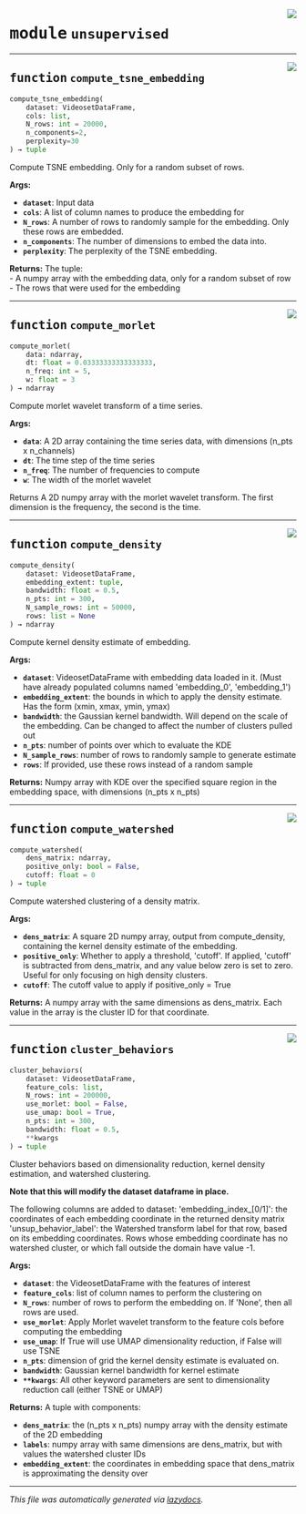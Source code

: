 <!-- markdownlint-disable -->

<a href="https://github.com/benlansdell/behaveml/blob/master/behaveml/unsupervised.py#L0"><img align="right" style="float:right;" src="https://img.shields.io/badge/-source-cccccc?style=flat-square"></a>

# <kbd>module</kbd> `unsupervised`





---

<a href="https://github.com/benlansdell/behaveml/blob/master/behaveml/unsupervised.py#L12"><img align="right" style="float:right;" src="https://img.shields.io/badge/-source-cccccc?style=flat-square"></a>

## <kbd>function</kbd> `compute_tsne_embedding`

```python
compute_tsne_embedding(
    dataset: VideosetDataFrame,
    cols: list,
    N_rows: int = 20000,
    n_components=2,
    perplexity=30
) → tuple
```

Compute TSNE embedding. Only for a random subset of rows. 



**Args:**
 
 - <b>`dataset`</b>:  Input data 
 - <b>`cols`</b>:  A list of column names to produce the embedding for 
 - <b>`N_rows`</b>:  A number of rows to randomly sample for the embedding. Only these rows are embedded. 
 - <b>`n_components`</b>:  The number of dimensions to embed the data into. 
 - <b>`perplexity`</b>:  The perplexity of the TSNE embedding. 



**Returns:**
 The tuple:  
        - A numpy array with the embedding data, only for a random subset of row 
        - The rows that were used for the embedding 


---

<a href="https://github.com/benlansdell/behaveml/blob/master/behaveml/unsupervised.py#L38"><img align="right" style="float:right;" src="https://img.shields.io/badge/-source-cccccc?style=flat-square"></a>

## <kbd>function</kbd> `compute_morlet`

```python
compute_morlet(
    data: ndarray,
    dt: float = 0.03333333333333333,
    n_freq: int = 5,
    w: float = 3
) → ndarray
```

Compute morlet wavelet transform of a time series. 



**Args:**
 
 - <b>`data`</b>:  A 2D array containing the time series data, with dimensions (n_pts x n_channels) 
 - <b>`dt`</b>:  The time step of the time series 
 - <b>`n_freq`</b>:  The number of frequencies to compute 
 - <b>`w`</b>:  The width of the morlet wavelet 

Returns A 2D numpy array with the morlet wavelet transform. The first dimension is the frequency, the second is the time. 


---

<a href="https://github.com/benlansdell/behaveml/blob/master/behaveml/unsupervised.py#L64"><img align="right" style="float:right;" src="https://img.shields.io/badge/-source-cccccc?style=flat-square"></a>

## <kbd>function</kbd> `compute_density`

```python
compute_density(
    dataset: VideosetDataFrame,
    embedding_extent: tuple,
    bandwidth: float = 0.5,
    n_pts: int = 300,
    N_sample_rows: int = 50000,
    rows: list = None
) → ndarray
```

Compute kernel density estimate of embedding. 



**Args:**
 
 - <b>`dataset`</b>:  VideosetDataFrame with embedding data loaded in it. (Must have already populated columns named 'embedding_0', 'embedding_1') 
 - <b>`embedding_extent`</b>:  the bounds in which to apply the density estimate. Has the form (xmin, xmax, ymin, ymax) 
 - <b>`bandwidth`</b>:  the Gaussian kernel bandwidth. Will depend on the scale of the embedding. Can be changed to affect the number of clusters pulled out 
 - <b>`n_pts`</b>:  number of points over which to evaluate the KDE 
 - <b>`N_sample_rows`</b>:  number of rows to randomly sample to generate estimate 
 - <b>`rows`</b>:  If provided, use these rows instead of a random sample 



**Returns:**
 Numpy array with KDE over the specified square region in the embedding space, with dimensions (n_pts x n_pts)     


---

<a href="https://github.com/benlansdell/behaveml/blob/master/behaveml/unsupervised.py#L99"><img align="right" style="float:right;" src="https://img.shields.io/badge/-source-cccccc?style=flat-square"></a>

## <kbd>function</kbd> `compute_watershed`

```python
compute_watershed(
    dens_matrix: ndarray,
    positive_only: bool = False,
    cutoff: float = 0
) → tuple
```

Compute watershed clustering of a density matrix.  



**Args:**
 
 - <b>`dens_matrix`</b>:  A square 2D numpy array, output from compute_density, containing the kernel density estimate of the embedding. 
 - <b>`positive_only`</b>:  Whether to apply a threshold, 'cutoff'. If applied, 'cutoff' is subtracted from dens_matrix, and any value below zero is set to zero. Useful for only focusing on high density clusters. 
 - <b>`cutoff`</b>:  The cutoff value to apply if positive_only = True 



**Returns:**
 A numpy array with the same dimensions as dens_matrix. Each value in the array is the cluster ID for that coordinate. 


---

<a href="https://github.com/benlansdell/behaveml/blob/master/behaveml/unsupervised.py#L121"><img align="right" style="float:right;" src="https://img.shields.io/badge/-source-cccccc?style=flat-square"></a>

## <kbd>function</kbd> `cluster_behaviors`

```python
cluster_behaviors(
    dataset: VideosetDataFrame,
    feature_cols: list,
    N_rows: int = 200000,
    use_morlet: bool = False,
    use_umap: bool = True,
    n_pts: int = 300,
    bandwidth: float = 0.5,
    **kwargs
) → tuple
```

Cluster behaviors based on dimensionality reduction, kernel density estimation, and watershed clustering. 

**Note that this will modify the dataset dataframe in place.** 

The following columns are added to dataset:   'embedding_index_[0/1]': the coordinates of each embedding coordinate in the returned density matrix  'unsup_behavior_label': the Watershed transform label for that row, based on its embedding coordinates. Rows whose embedding coordinate has no watershed cluster, or which fall outside the domain have value -1. 



**Args:**
 
 - <b>`dataset`</b>:  the VideosetDataFrame with the features of interest 
 - <b>`feature_cols`</b>:  list of column names to perform the clustering on 
 - <b>`N_rows`</b>:  number of rows to perform the embedding on. If 'None', then all rows are used. 
 - <b>`use_morlet`</b>:  Apply Morlet wavelet transform to the feature cols before computing the embedding 
 - <b>`use_umap`</b>:  If True will use UMAP dimensionality reduction, if False will use TSNE 
 - <b>`n_pts`</b>:  dimension of grid the kernel density estimate is evaluated on.  
 - <b>`bandwidth`</b>:  Gaussian kernel bandwidth for kernel estimate 
 - <b>`**kwargs`</b>:  All other keyword parameters are sent to dimensionality reduction call (either TSNE or UMAP) 



**Returns:**
 A tuple with components: 
 - <b>`dens_matrix`</b>:  the (n_pts x n_pts) numpy array with the density estimate of the 2D embedding 
 - <b>`labels`</b>:  numpy array with same dimensions are dens_matrix, but with values the watershed cluster IDs 
 - <b>`embedding_extent`</b>:  the coordinates in embedding space that dens_matrix is approximating the density over 




---

_This file was automatically generated via [lazydocs](https://github.com/ml-tooling/lazydocs)._

